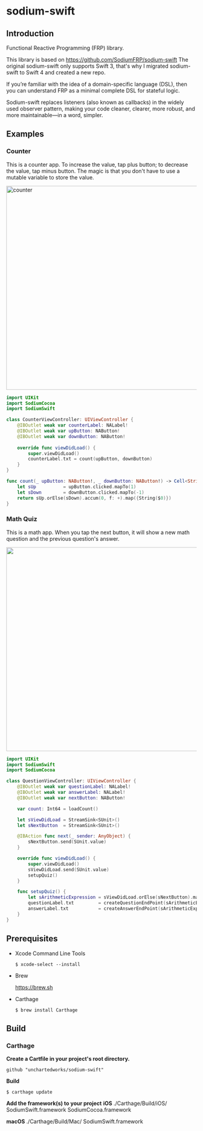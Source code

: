 # sodium-swift
## Introduction
Functional Reactive Programming (FRP) library.

This library is based on https://github.com/SodiumFRP/sodium-swift
The original sodium-swift only supports Swift 3, that's why I migrated sodium-swift to Swift 4 and created a new repo.

If you’re familiar with the idea of a domain-specific language (DSL), then you can understand FRP as a minimal complete DSL for stateful logic.

Sodium-swift replaces listeners (also known as callbacks) in the widely used observer pattern, making your code cleaner, clearer, more robust, and more maintainable—in a word, simpler.

## Examples
### Counter
This is a counter app. To increase the value, tap plus button; to decrease the value, tap minus button. The magic is that you don't have to use a mutable variable to store the value.

<img width="540" alt="counter" src="https://user-images.githubusercontent.com/4646838/36064751-d8a00752-0e8f-11e8-81e9-13320a3b7234.png">

```swift
import UIKit
import SodiumCocoa
import SodiumSwift

class CounterViewController: UIViewController {
    @IBOutlet weak var counterLabel: NALabel!
    @IBOutlet weak var upButton: NAButton!
    @IBOutlet weak var downButton: NAButton!
    
    override func viewDidLoad() {
        super.viewDidLoad()
        counterLabel.txt = count(upButton, downButton)
    }
}

func count(_ upButton: NAButton!, _ downButton: NAButton!) -> Cell<String> {
    let sUp          = upButton.clicked.mapTo(1)
    let sDown        = downButton.clicked.mapTo(-1)
    return sUp.orElse(sDown).accum(0, f: +).map({String($0)})
}
```

### Math Quiz
This is a math app. When you tap the next button, it will show a new math question and the previous question's answer.

<img src="https://user-images.githubusercontent.com/4646838/36061995-bd7bba2e-0e63-11e8-9bae-dcc525bfad99.png"  width="540">


```swift
import UIKit
import SodiumSwift
import SodiumCocoa

class QuestionViewController: UIViewController {
    @IBOutlet weak var questionLabel: NALabel!
    @IBOutlet weak var answerLabel: NALabel!
    @IBOutlet weak var nextButton: NAButton!

    var count: Int64 = loadCount()

    let sViewDidLoad = StreamSink<SUnit>()
    let sNextButton  = StreamSink<SUnit>()

    @IBAction func next(_ sender: AnyObject) {
        sNextButton.send(SUnit.value)
    }

    override func viewDidLoad() {
        super.viewDidLoad()
        sViewDidLoad.send(SUnit.value)
        setupQuiz()
    }

    func setupQuiz() {
        let sArithmeticExpression = sViewDidLoad.orElse(sNextButton).map(createQuestion)
        questionLabel.txt         = createQuestionEndPoint(sArithmeticExpression)
        answerLabel.txt           = createAnswerEndPoint(sArithmeticExpression)
    }
}
```

## Prerequisites
- Xcode Command Line Tools
   
   ```
   $ xcode-select --install
   ```
  
- Brew

  https://brew.sh
  
- Carthage

   ```
   $ brew install Carthage
   ```  

## Build 
### Carthage
**Create a Cartfile in your project's root directory.**

```
github "unchartedworks/sodium-swift"
```
**Build**

```
$ carthage update
```
        
**Add the framework(s) to your project**
**iOS**
./Carthage/Build/iOS/
SodiumSwift.framework
SodiumCocoa.framework

**macOS**
./Carthage/Build/Mac/
SodiumSwift.framework



